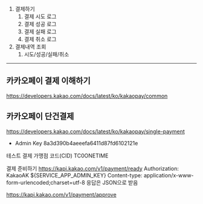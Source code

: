 1. 결제하기
   1. 결제 시도 로그
   2. 결제 성공 로그
   3. 결제 실패 로그
   4. 결제 취소 로그
2. 결제내역 조회
   1. 시도/성공/실패/취소


--------
## 카카오페이 결제 이해하기
https://developers.kakao.com/docs/latest/ko/kakaopay/common

## 카카오페이 단건결제
https://developers.kakao.com/docs/latest/ko/kakaopay/single-payment

- Admin Key
8a3d390b4aeeefa6411d87fd6102121e

테스트 결제 가맹점 코드(CID)
TC0ONETIME

결제 준비하기
https://kapi.kakao.com/v1/payment/ready
Authorization: KakaoAK ${SERVICE_APP_ADMIN_KEY}
Content-type: application/x-www-form-urlencoded;charset=utf-8
응답은 JSON으로 받음

https://kapi.kakao.com/v1/payment/approve
